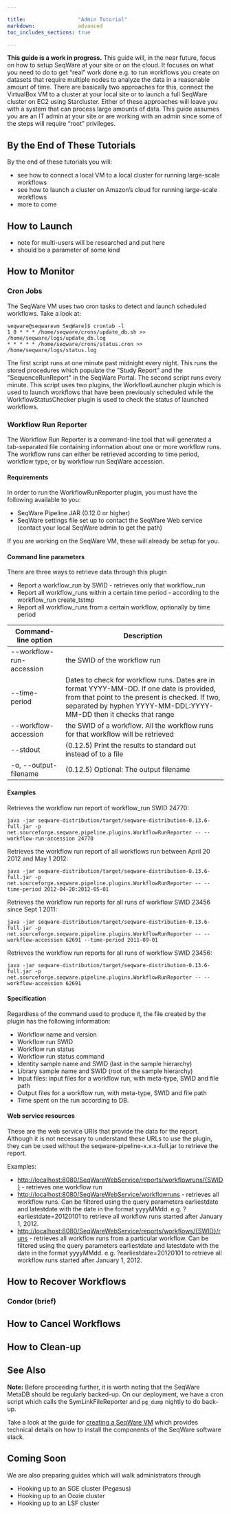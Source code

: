 ```yaml
---

title:                 "Admin Tutorial"
markdown:              advanced
toc_includes_sections: true

---
```


**This guide is a work in progress.**
This guide will, in the near future, focus on how to setup SeqWare at your site or on the cloud.
It focuses on what you need to do to get “real” work done e.g. to run workflows you create on
datasets that require multiple nodes to analyze the data in a reasonable amount of time.
There are basically two approaches for this, connect the VirtualBox VM to a cluster at your
local site or to launch a full SeqWare cluster on EC2 using Starcluster. Either of these
approaches will leave you with a system that can process large amounts of data. This guide
assumes you are an IT admin at your site or are working with an admin since some of the
steps will require “root” privileges.

## By the End of These Tutorials

By the end of these tutorials you will:

* see how to connect a local VM to a local cluster for running large-scale workflows
* see how to launch a cluster on Amazon’s cloud for running large-scale workflows
* more to come

## How to Launch
* note for multi-users will be researched and put here
* should be a parameter of some kind

## How to Monitor



### Cron Jobs

The SeqWare VM uses two cron tasks to detect and launch scheduled workflows. Take a look at:

	seqware@seqwarevm SeqWare]$ crontab -l
	1 0 * * * /home/seqware/crons/update_db.sh >> /home/seqware/logs/update_db.log
	* * * * * /home/seqware/crons/status.cron >> /home/seqware/logs/status.log

The first script runs at one minute past midnight every night. This runs the stored procedures which populate the "Study Report" and the "SequenceRunReport" in the SeqWare Portal. 
The second script runs every minute. This script uses two plugins, the WorkflowLauncher plugin which is used to launch workflows that have been previously scheduled while the WorkflowStatusChecker plugin is used to check the status of launched workflows. 

### Workflow Run Reporter

The Workflow Run Reporter is a command-line tool that will generated a tab-separated file containing information about one or more workflow runs. The workflow runs can either be retrieved according to time period, workflow type, or by workflow run SeqWare accession.

 
#### Requirements
In order to run the WorkflowRunReporter plugin, you must have the following available to you:
* SeqWare Pipeline JAR (0.12.0 or higher)
* SeqWare settings file set up to contact the SeqWare Web service (contact your local SeqWare admin to get the path)

If you are working on the SeqWare VM, these will already be setup for you. 


#### Command line parameters

There are three ways to retrieve data through this plugin

* Report a workflow_run by SWID - retrieves only that workflow_run
* Report all workflow_runs within a certain time period - according to the workflow_run create_tstmp
* Report all workflow_runs from a certain workflow, optionally by time period

| Command-line option | Description | 
| ------ | ------ | 
|  --workflow-run-accession    | the SWID of the workflow run | 
|  --time-period   | Dates to check for workflow runs. Dates are in format YYYY-MM-DD. If one date is provided, from that point to the present is checked. If two, separated by hyphen YYYY-MM-DDL:YYYY-MM-DD then it checks that range    | 
|  --workflow-accession   |  the SWID of a workflow. All the workflow runs for that workflow will be retrieved    | 
|  --stdout   |   (0.12.5) Print the results to standard out instead of to a file   | 
|  -o, --output-filename   |   (0.12.5) Optional: The output filename   | 

#### Examples
Retrieves the workflow run report of workflow_run SWID 24770:

	java -jar seqware-distribution/target/seqware-distribution-0.13.6-full.jar -p net.sourceforge.seqware.pipeline.plugins.WorkflowRunReporter -- --workflow-run-accession 24770

Retrieves the workflow run report of all workflows run between April 20 2012 and May 1 2012:

	java -jar seqware-distribution/target/seqware-distribution-0.13.6-full.jar -p net.sourceforge.seqware.pipeline.plugins.WorkflowRunReporter -- --time-period 2012-04-20:2012-05-01

Retrieves the workflow run reports for all runs of workflow SWID 23456 since Sept 1 2011:

	java -jar seqware-distribution/target/seqware-distribution-0.13.6-full.jar -p net.sourceforge.seqware.pipeline.plugins.WorkflowRunReporter -- --workflow-accession 62691 --time-period 2011-09-01

Retrieves the workflow run reports for all runs of workflow SWID 23456:

	java -jar seqware-distribution/target/seqware-distribution-0.13.6-full.jar -p net.sourceforge.seqware.pipeline.plugins.WorkflowRunReporter -- --workflow-accession 62691


#### Specification

Regardless of the command used to produce it, the file created by the plugin has the following information:

* Workflow name and version
* Workflow run SWID
* Workflow run status
* Workflow run status command
* Identity sample name and SWID (last in the sample hierarchy)
* Library sample name and SWID (root of the sample hierarchy)
* Input files: input files for a workflow run, with meta-type, SWID and file path
* Output files for a workflow run, with meta-type, SWID and file path
* Time spent on the run according to DB.


#### Web service resources
These are the web service URIs that provide the data for the report. Although it is not necessary to understand these URLs to use the plugin, they can be used without the seqware-pipeline-x.x.x-full.jar to retrieve the report.

Examples:

* [http://localhost:8080/SeqWareWebService/reports/workflowruns/{SWID}](http://localhost:8080/SeqWareWebService/reports/workflowruns/{SWID}) - retrieves one workflow run
* [http://localhost:8080/SeqWareWebService/workflowruns](http://localhost:8080/SeqWareWebService/workflowruns) - retrieves all workflow runs. Can be filtered using the query parameters earliestdate and latestdate with the date in the format yyyyMMdd. e.g. ?earliestdate=20120101 to retrieve all workflow runs started after January 1, 2012.
* [http://localhost:8080/SeqWareWebService/reports/workflows/{SWID}/runs](http://localhost:8080/SeqWareWebService/reports/workflows/{SWID}/runs) - retrieves all workflow runs from a particular workflow. Can be filtered using the query parameters earliestdate and latestdate with the date in the format yyyyMMdd. e.g. ?earliestdate=20120101 to retrieve all workflow runs started after January 1, 2012.

## How to Recover Workflows

### Condor (brief)


## How to Cancel Workflows

## How to Clean-up


## See Also

<p class="warning"><strong>Note:</strong>
Before proceeding further, it is worth noting that the SeqWare MetaDB should be regularly backed-up. 
On our deployment, we have a cron script which calls the SymLinkFileReporter and <code>pg_dump</code> nightly to do back-up. 
</p>


Take a look at the guide for [creating a SeqWare VM](/docs/2a-installation-from-scratch/) which provides technical details on how to install the components of the SeqWare software stack. 

## Coming Soon

We are also preparing guides which will walk administrators through
* Hooking up to an SGE cluster (Pegasus)
* Hooking up to an Oozie cluster
* Hooking up to an LSF cluster
